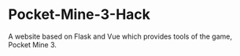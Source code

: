 # Pocket-Mine-3-Hack
A website based on Flask and Vue which provides tools of the game, Pocket Mine 3.
